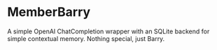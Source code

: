 # MemberBarry
A simple OpenAI ChatCompletion wrapper with an SQLite backend for simple contextual memory. Nothing special, just Barry. 
